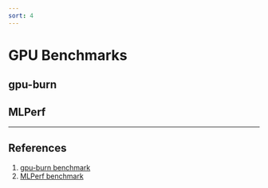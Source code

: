 ```yaml
---
sort: 4
---
```


# GPU Benchmarks

## gpu-burn


## MLPerf

---
## References

1. [gpu-burn benchmark](https://github.com/wilicc/gpu-burn)
2. [MLPerf benchmark](https://mlperf.org/)
